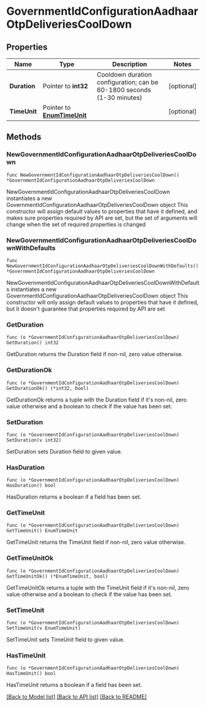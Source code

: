 # GovernmentIdConfigurationAadhaarOtpDeliveriesCoolDown

## Properties

Name | Type | Description | Notes
------------ | ------------- | ------------- | -------------
**Duration** | Pointer to **int32** | Cooldown duration configuration; can be 60-1800 seconds (1-30 minutes) | [optional] 
**TimeUnit** | Pointer to [**EnumTimeUnit**](EnumTimeUnit.md) |  | [optional] 

## Methods

### NewGovernmentIdConfigurationAadhaarOtpDeliveriesCoolDown

`func NewGovernmentIdConfigurationAadhaarOtpDeliveriesCoolDown() *GovernmentIdConfigurationAadhaarOtpDeliveriesCoolDown`

NewGovernmentIdConfigurationAadhaarOtpDeliveriesCoolDown instantiates a new GovernmentIdConfigurationAadhaarOtpDeliveriesCoolDown object
This constructor will assign default values to properties that have it defined,
and makes sure properties required by API are set, but the set of arguments
will change when the set of required properties is changed

### NewGovernmentIdConfigurationAadhaarOtpDeliveriesCoolDownWithDefaults

`func NewGovernmentIdConfigurationAadhaarOtpDeliveriesCoolDownWithDefaults() *GovernmentIdConfigurationAadhaarOtpDeliveriesCoolDown`

NewGovernmentIdConfigurationAadhaarOtpDeliveriesCoolDownWithDefaults instantiates a new GovernmentIdConfigurationAadhaarOtpDeliveriesCoolDown object
This constructor will only assign default values to properties that have it defined,
but it doesn't guarantee that properties required by API are set

### GetDuration

`func (o *GovernmentIdConfigurationAadhaarOtpDeliveriesCoolDown) GetDuration() int32`

GetDuration returns the Duration field if non-nil, zero value otherwise.

### GetDurationOk

`func (o *GovernmentIdConfigurationAadhaarOtpDeliveriesCoolDown) GetDurationOk() (*int32, bool)`

GetDurationOk returns a tuple with the Duration field if it's non-nil, zero value otherwise
and a boolean to check if the value has been set.

### SetDuration

`func (o *GovernmentIdConfigurationAadhaarOtpDeliveriesCoolDown) SetDuration(v int32)`

SetDuration sets Duration field to given value.

### HasDuration

`func (o *GovernmentIdConfigurationAadhaarOtpDeliveriesCoolDown) HasDuration() bool`

HasDuration returns a boolean if a field has been set.

### GetTimeUnit

`func (o *GovernmentIdConfigurationAadhaarOtpDeliveriesCoolDown) GetTimeUnit() EnumTimeUnit`

GetTimeUnit returns the TimeUnit field if non-nil, zero value otherwise.

### GetTimeUnitOk

`func (o *GovernmentIdConfigurationAadhaarOtpDeliveriesCoolDown) GetTimeUnitOk() (*EnumTimeUnit, bool)`

GetTimeUnitOk returns a tuple with the TimeUnit field if it's non-nil, zero value otherwise
and a boolean to check if the value has been set.

### SetTimeUnit

`func (o *GovernmentIdConfigurationAadhaarOtpDeliveriesCoolDown) SetTimeUnit(v EnumTimeUnit)`

SetTimeUnit sets TimeUnit field to given value.

### HasTimeUnit

`func (o *GovernmentIdConfigurationAadhaarOtpDeliveriesCoolDown) HasTimeUnit() bool`

HasTimeUnit returns a boolean if a field has been set.


[[Back to Model list]](../README.md#documentation-for-models) [[Back to API list]](../README.md#documentation-for-api-endpoints) [[Back to README]](../README.md)


